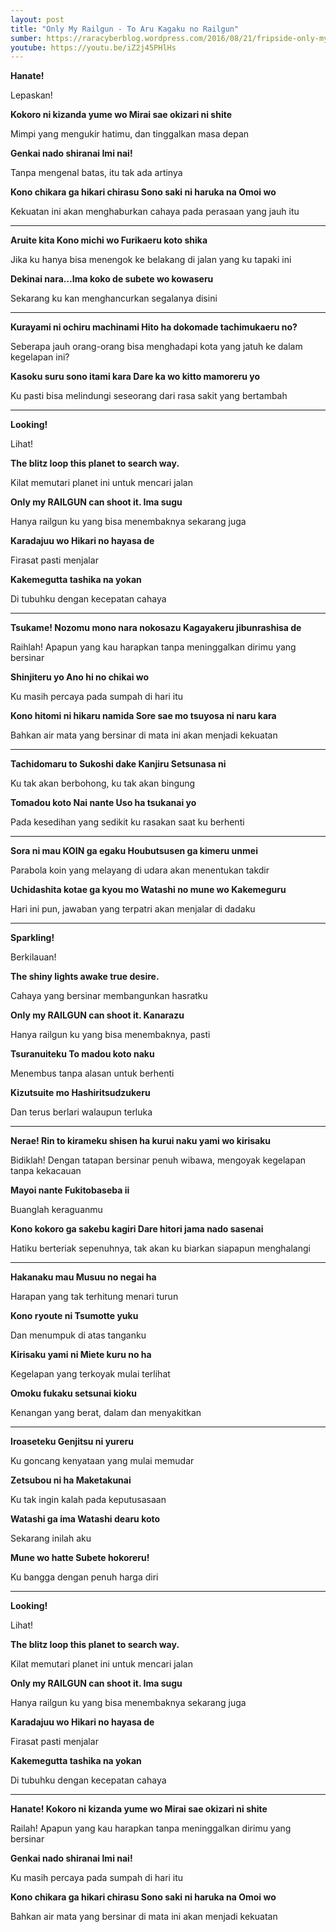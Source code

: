 ```yaml
---
layout: post
title: "Only My Railgun - To Aru Kagaku no Railgun"
sumber: https://raracyberblog.wordpress.com/2016/08/21/fripside-only-my-railgun/ 
youtube: https://youtu.be/iZ2j45PHlHs 
---
```


**Hanate!**

Lepaskan! 

**Kokoro ni kizanda yume wo Mirai sae okizari ni shite**

Mimpi yang mengukir hatimu, dan tinggalkan masa depan

**Genkai nado shiranai Imi nai!**

Tanpa mengenal batas, itu tak ada artinya

**Kono chikara ga hikari chirasu Sono saki ni haruka na Omoi wo**

Kekuatan ini akan menghaburkan cahaya pada perasaan yang jauh itu

****



**Aruite kita Kono michi wo Furikaeru koto shika**

Jika ku hanya bisa menengok ke belakang di jalan yang ku tapaki ini

**Dekinai nara…Ima koko de subete wo kowaseru**

Sekarang ku kan menghancurkan segalanya disini

****



**Kurayami ni ochiru machinami Hito ha dokomade tachimukaeru no?**

Seberapa jauh orang-orang bisa menghadapi kota yang jatuh ke dalam kegelapan ini?

**Kasoku suru sono itami kara Dare ka wo kitto mamoreru yo**

Ku pasti bisa melindungi seseorang dari rasa sakit yang bertambah

****



**Looking!**

Lihat!

**The blitz loop this planet to search way.**

Kilat memutari planet ini untuk mencari jalan

**Only my RAILGUN can shoot it. Ima sugu**

Hanya railgun ku yang bisa menembaknya sekarang juga

**Karadajuu wo Hikari no hayasa de**

Firasat pasti menjalar

**Kakemegutta tashika na yokan**

Di tubuhku dengan kecepatan cahaya

****



**Tsukame! Nozomu mono nara nokosazu Kagayakeru jibunrashisa de**

Raihlah! Apapun yang kau harapkan tanpa meninggalkan dirimu yang bersinar

**Shinjiteru yo Ano hi no chikai wo**

Ku masih percaya pada sumpah di hari itu

**Kono hitomi ni hikaru namida Sore sae mo tsuyosa ni naru kara**

Bahkan air mata yang bersinar di mata ini akan menjadi kekuatan

****



**Tachidomaru to Sukoshi dake Kanjiru Setsunasa ni**

Ku tak akan berbohong, ku tak akan bingung

**Tomadou koto Nai nante Uso ha tsukanai yo**

Pada kesedihan yang sedikit ku rasakan saat ku berhenti

****



**Sora ni mau KOIN ga egaku Houbutsusen ga kimeru unmei**

Parabola koin yang melayang di udara akan menentukan takdir

**Uchidashita kotae ga kyou mo Watashi no mune wo Kakemeguru**

Hari ini pun, jawaban yang terpatri akan menjalar di dadaku

****



**Sparkling!**

Berkilauan!

**The shiny lights awake true desire.**

Cahaya yang bersinar membangunkan hasratku

**Only my RAILGUN can shoot it. Kanarazu**

Hanya railgun ku yang bisa menembaknya, pasti

**Tsuranuiteku To madou koto naku**

Menembus tanpa alasan untuk berhenti

**Kizutsuite mo Hashiritsudzukeru**

Dan terus berlari walaupun terluka

****



**Nerae! Rin to kirameku shisen ha kurui naku yami wo kirisaku**

Bidiklah! Dengan tatapan bersinar penuh wibawa, mengoyak kegelapan tanpa kekacauan

**Mayoi nante Fukitobaseba ii**

Buanglah keraguanmu

**Kono kokoro ga sakebu kagiri Dare hitori jama nado sasenai**

Hatiku berteriak sepenuhnya, tak akan ku biarkan siapapun menghalangi

****



**Hakanaku mau Musuu no negai ha**

Harapan yang tak terhitung menari turun

**Kono ryoute ni Tsumotte yuku**

Dan menumpuk di atas tanganku

**Kirisaku yami ni Miete kuru no ha**

Kegelapan yang terkoyak mulai terlihat

**Omoku fukaku setsunai kioku**

Kenangan yang berat, dalam dan menyakitkan

****



**Iroaseteku Genjitsu ni yureru**

Ku goncang kenyataan yang mulai memudar

**Zetsubou ni ha Maketakunai**

Ku tak ingin kalah pada keputusasaan

**Watashi ga ima Watashi dearu koto**

Sekarang inilah aku

**Mune wo hatte Subete hokoreru!**

Ku bangga dengan penuh harga diri

****



**Looking!**

Lihat!

**The blitz loop this planet to search way.**

Kilat memutari planet ini untuk mencari jalan

**Only my RAILGUN can shoot it. Ima sugu**

Hanya railgun ku yang bisa menembaknya sekarang juga

**Karadajuu wo Hikari no hayasa de**

Firasat pasti menjalar

**Kakemegutta tashika na yokan**

Di tubuhku dengan kecepatan cahaya

****



**Hanate! Kokoro ni kizanda yume wo Mirai sae okizari ni shite**

Railah! Apapun yang kau harapkan tanpa meninggalkan dirimu yang bersinar

**Genkai nado shiranai Imi nai!**

Ku masih percaya pada sumpah di hari itu

**Kono chikara ga hikari chirasu Sono saki ni haruka na Omoi wo**

Bahkan air mata yang bersinar di mata ini akan menjadi kekuatan 

